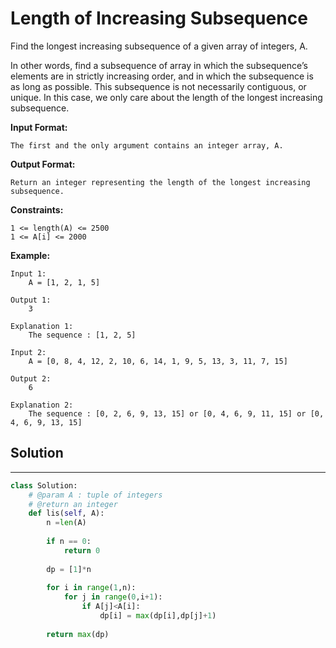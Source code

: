 <h1>Length of Increasing Subsequence</h1>

<p>
Find the longest increasing subsequence of a given array of integers, A.

In other words, find a subsequence of array in which the subsequence’s elements are in strictly increasing order, and in which the subsequence is as long as possible.
This subsequence is not necessarily contiguous, or unique.
In this case, we only care about the length of the longest increasing subsequence.

<b>Input Format:</b>

    The first and the only argument contains an integer array, A.
<b>Output Format:</b>

    Return an integer representing the length of the longest increasing subsequence.
<b>Constraints:</b>

    1 <= length(A) <= 2500
    1 <= A[i] <= 2000
<b>Example:</b>

    Input 1:
        A = [1, 2, 1, 5]

    Output 1:
        3
        
    Explanation 1:
        The sequence : [1, 2, 5]

    Input 2:
        A = [0, 8, 4, 12, 2, 10, 6, 14, 1, 9, 5, 13, 3, 11, 7, 15]
        
    Output 2:
        6

    Explanation 2:
        The sequence : [0, 2, 6, 9, 13, 15] or [0, 4, 6, 9, 11, 15] or [0, 4, 6, 9, 13, 15]
<h2>Solution</h2>

***

```python
class Solution:
    # @param A : tuple of integers
    # @return an integer
    def lis(self, A):
        n =len(A)
    
        if n == 0:
            return 0
        
        dp = [1]*n
        
        for i in range(1,n):
            for j in range(0,i+1):
                if A[j]<A[i]:
                    dp[i] = max(dp[i],dp[j]+1)
                    
        return max(dp)
```